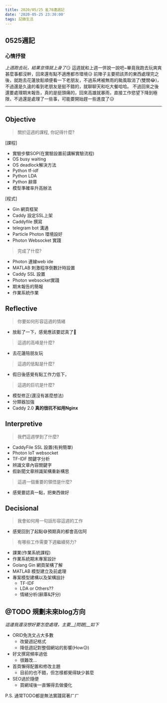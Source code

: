 ```yaml
---
title: 2020/05/25 亂78遭週記
date: '2020-05-25 23:30:00'
tags: 記錄生活
---
```

## **0525週記**

### 心情抒發
*上週跑去玩，結果怠惰就上身了*😏
這週就和上週一併說一說吧~畢竟我跑去玩爽爽甚麼事都沒幹，回來還有點不適應都市環境😥
前陣子主要把該弄的東西處理完之後，就跑去花蓮放鬆順便看一下老朋友，不過系烤被無雨的颱風取消了(雙關😂)，不過還是久違的看到老朋友是挺不錯的，就聊聊天和吃大餐哈哈。
不過回來之後還要處理期末報告，真的是挺頭痛的，回來高雄就暴雨，直接工作慾望下降到極限，不過還是處理了一些事，可能要開始趕一些進度了😥

---
<!-- more -->
## **Objective**

> 關於這週的課程, 你記得什麼?

[課程]
- 實驗步驟SOP(在實驗設置前講解實驗流程)
- OS busy waiting
- OS deadlock解決方法
- Python tf-idf
- Python LDA
- Python 辭庫
- 模型準確率升高辦法

[程式]
- Gin 網頁框架
- Caddy 設定SSL上架
- Caddyfile 撰寫
- telegram bot 溝通
- Particle Photon 環境設好
- Photon Websocket 實踐

> 完成了什麼?

- Photon 連線web ide
- MATLAB 刺激程序倒數計時設置
- Caddy SSL 設置
- Photon websocket實踐
- 期末報告的簡報
- 作業系統作業


## **Reflective**

> 你要如何形容這週的情緒

* 放鬆了一下，感覺應該要認真了🤖

> 這週的高峰是什麼?

* 去花蓮陪朋友玩

> 這週的低點是什麼?

* 假日後感覺有點工作力低下，

> 這週的巨坑是什麼?

* 模型修正(還沒有甚麼想法)
* 分類器加強
* Caddy 2.0 **真的很坑不如用Nginx**

## **Interpretive**

> 我們這週學到了什麼?

- CaddyFile SSL 設置(有夠簡單)
- Photon IoT websocket
- TF-IDF 關鍵字分析
- 辨識文章內容關鍵字
- 假新聞文章辨識架構重新構思

> 這週一個重要的領悟是什麼?

* 感覺要認真一點，把東西做好

## **Decisional**

> 我會如何用一句話形容這週的工作

* 感覺回到了起點😅預期真的都會高估阿

> 有哪些工作需要下週繼續努力?

- 課業(作業系統課程)
- 作業系統期末專案設計
- Golang Gin 網頁架構了解
- MATLAB 模型建立及前處理
- 專案模型建構以及架構設計
    - TF-IDF
    - LDA or Others??
    - 情緒分析(辭庫&評分)

## **@TODO 規劃未來blog方向**
*這邊我還沒想好要怎麼處理，主要__[問題]__如下*
- ORID免洗文占大多數
    - 改變週記格式
    - 降低週記對整個網站的影響(How😥)
- 好文撰寫頻率過低
    - 很難改...
- 首頁懶得配置和修改主題
    - 目前的也不錯，但怎樣都覺得缺少甚麼
- SEO過於隨便
    - 買網域後一直懶得去做優化

P.S. 通常TODO都是無法實踐寫著ㄏㄏ

